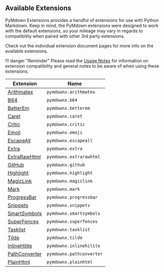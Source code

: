 ## Available Extensions

PyMdown Extensions provides a handful of extensions for use with Python Markdown.  Keep in mind, the PyMdown extensions were designed to work with the default extensions, so your mileage may vary in regards to compatibility when paired with other 3rd party extensions.

Check out the individual extension document pages for more info on the available extensions.

!!! danger "Reminder"
    Please read the [Usage Notes](usage_notes.md) for information on extension compatibility and general notes to be aware of when using these extensions.

Extension                                                  | Name
---------------------------------------------------------- | ----
[Arithmatex](extensions/arithmatex.md)                     | `pymdownx.arithmatex`
[B64](extensions/b64.md)                                   | `pymdownx.b64`
[BetterEm](extensions/betterem.md)                         | `pymdownx.betterem`
[Caret](extensions/caret.md)                               | `pymdownx.caret`
[Critic](extensions/critic.md)                             | `pymdownx.critic`
[Emoji](extensions/emoji.md)                               | `pymdownx.emoji`
[EscapeAll](extensions/escapeall.md)                       | `pymdownx.escapeall`
[Extra](extensions/extra.md)                               | `pymdownx.extra`
[ExtraRawHtml](extensions/extrarawhtml.md)                 | `pymdownx.extrarawhtml`
[GitHub](extensions/github.md)                             | `pymdownx.github`
[Highlight](extensions/highlight.md)                       | `pymdownx.highlight`
[MagicLink](extensions/magiclink.md)                       | `pymdownx.magiclink`
[Mark](extensions/mark.md)                                 | `pymdownx.mark`
[ProgressBar](extensions/progressbar.md)                   | `pymdownx.progressbar`
[Snippets](extensions/snippets.md)                         | `pymdownx.snippets`
[SmartSymbols](extensions/smartsymbols.md)                 | `pymdownx.smartsymbols`
[SuperFences](extensions/superfences.md)                   | `pymdownx.superfences`
[Tasklist](extensions/tasklist.md)                         | `pymdownx.tasklist`
[Tilde](extensions/tilde.md)                               | `pymdownx.tilde`
[InlineHilite](extensions/inlinehilite.md)                 | `pymdownx.inlinehilite`
[PathConverter](extensions/pathconverter.md)               | `pymdownx.pathconverter`
[PlainHtml](extensions/plainhtml.md)                       | `pymdownx.plainhtml`
